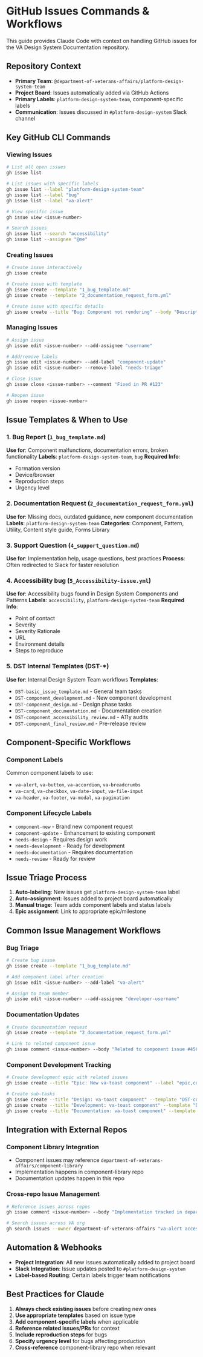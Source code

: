# GitHub Issues Commands & Workflows

This guide provides Claude Code with context on handling GitHub issues for the VA Design System Documentation repository.

## Repository Context

- **Primary Team**: `@department-of-veterans-affairs/platform-design-system-team`
- **Project Board**: Issues automatically added via GitHub Actions
- **Primary Labels**: `platform-design-system-team`, component-specific labels
- **Communication**: Issues discussed in `#platform-design-system` Slack channel

## Key GitHub CLI Commands

### Viewing Issues

```bash
# List all open issues
gh issue list

# List issues with specific labels
gh issue list --label "platform-design-system-team"
gh issue list --label "bug"
gh issue list --label "va-alert"

# View specific issue
gh issue view <issue-number>

# Search issues
gh issue list --search "accessibility"
gh issue list --assignee "@me"
```

### Creating Issues

```bash
# Create issue interactively
gh issue create

# Create issue with template
gh issue create --template "1_bug_template.md"
gh issue create --template "2_documentation_request_form.yml"

# Create issue with specific details
gh issue create --title "Bug: Component not rendering" --body "Description..." --label "bug,platform-design-system-team"
```

### Managing Issues

```bash
# Assign issue
gh issue edit <issue-number> --add-assignee "username"

# Add/remove labels
gh issue edit <issue-number> --add-label "component-update"
gh issue edit <issue-number> --remove-label "needs-triage"

# Close issue
gh issue close <issue-number> --comment "Fixed in PR #123"

# Reopen issue
gh issue reopen <issue-number>
```

## Issue Templates & When to Use

### 1. Bug Report (`1_bug_template.md`)

**Use for**: Component malfunctions, documentation errors, broken functionality
**Labels**: `platform-design-system-team`, `bug`
**Required Info**: 
- Formation version
- Device/browser
- Reproduction steps
- Urgency level

### 2. Documentation Request (`2_documentation_request_form.yml`)

**Use for**: Missing docs, outdated guidance, new component documentation
**Labels**: `platform-design-system-team`
**Categories**: Component, Pattern, Utility, Content style guide, Forms Library

### 3. Support Question (`4_support_question.md`)

**Use for**: Implementation help, usage questions, best practices
**Process**: Often redirected to Slack for faster resolution

### 4. Accessibility bug (`5_Accessibility-issue.yml`)

**Use for**: Accessibility bugs found in Design System Components and Patterns
**Labels**: `accessibility`, `platform-design-system-team`
**Required Info**:
- Point of contact
- Severity
- Severity Rationale
- URL
- Environment details
- Steps to reproduce

### 5. DST Internal Templates (DST-*)

**Use for**: Internal Design System Team workflows
**Templates**:
- `DST-basic_issue_template.md` - General team tasks
- `DST-component_development.md` - New component development
- `DST-component_design.md` - Design phase tasks
- `DST-component_documentation.md` - Documentation creation
- `DST-component_accessibility_review.md` - A11y audits
- `DST-component_final_review.md` - Pre-release review

## Component-Specific Workflows

### Component Labels

Common component labels to use:

- `va-alert`, `va-button`, `va-accordion`, `va-breadcrumbs`
- `va-card`, `va-checkbox`, `va-date-input`, `va-file-input`
- `va-header`, `va-footer`, `va-modal`, `va-pagination`

### Component Lifecycle Labels

- `component-new` - Brand new component request
- `component-update` - Enhancement to existing component
- `needs-design` - Requires design work
- `needs-development` - Ready for development
- `needs-documentation` - Requires documentation
- `needs-review` - Ready for review

## Issue Triage Process

1. **Auto-labeling**: New issues get `platform-design-system-team` label
2. **Auto-assignment**: Issues added to project board automatically
3. **Manual triage**: Team adds component labels and status labels
4. **Epic assignment**: Link to appropriate epic/milestone

## Common Issue Management Workflows

### Bug Triage

```bash
# Create bug issue
gh issue create --template "1_bug_template.md"

# Add component label after creation
gh issue edit <issue-number> --add-label "va-alert"

# Assign to team member
gh issue edit <issue-number> --add-assignee "developer-username"
```

### Documentation Updates

```bash
# Create documentation request
gh issue create --template "2_documentation_request_form.yml"

# Link to related component issue
gh issue comment <issue-number> --body "Related to component issue #456"
```

### Component Development Tracking

```bash
# Create development epic with related issues
gh issue create --title "Epic: New va-toast component" --label "epic,component-new"

# Create sub-tasks
gh issue create --title "Design: va-toast component" --template "DST-component_design.md"
gh issue create --title "Development: va-toast component" --template "DST-component_development.md"
gh issue create --title "Documentation: va-toast component" --template "DST-component_documentation.md"
```

## Integration with External Repos

### Component Library Integration

- Component issues may reference `department-of-veterans-affairs/component-library`
- Implementation happens in component-library repo
- Documentation updates happen in this repo

### Cross-repo Issue Management

```bash
# Reference issues across repos
gh issue comment <issue-number> --body "Implementation tracked in department-of-veterans-affairs/component-library#123"

# Search issues across VA org
gh search issues --owner department-of-veterans-affairs "va-alert accessibility"
```

## Automation & Webhooks

- **Project Integration**: All new issues automatically added to project board
- **Slack Integration**: Issue updates posted to `#platform-design-system`
- **Label-based Routing**: Certain labels trigger team notifications

## Best Practices for Claude

1. **Always check existing issues** before creating new ones
2. **Use appropriate templates** based on issue type
3. **Add component-specific labels** when applicable
4. **Reference related issues/PRs** for context
5. **Include reproduction steps** for bugs
6. **Specify urgency level** for bugs affecting production
7. **Cross-reference** component-library repo when relevant
